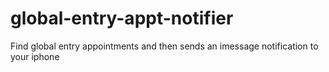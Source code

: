# global-entry-appt-notifier
Find global entry appointments and then sends an imessage notification to your iphone
